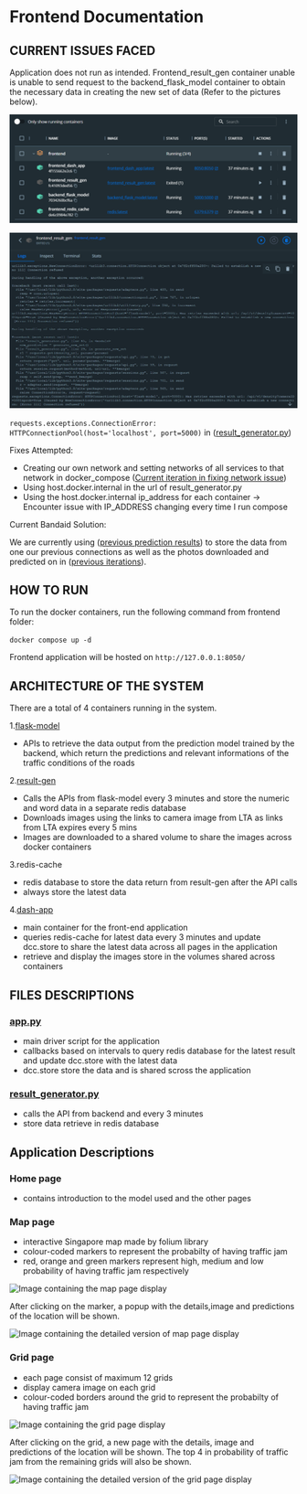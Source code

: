 # Frontend Documentation

## CURRENT ISSUES FACED

Application does not run as intended. Frontend_result_gen container unable is unable to send request to the backend_flask_model container to obtain the necessary data in creating the new set of data (Refer to the pictures below).

![Image Containing the other containers running as intended](src/assets/containers_running.png)

![Image Containing the current issue with the application not functioning as intended](src/assets/connection_issue.png)

```requests.exceptions.ConnectionError: HTTPConnectionPool(host='localhost', port=5000)``` in ([result_generator.py](src/result_generator/result_generator.py))

Fixes Attempted:

- Creating our own network and setting networks of all services to that network in docker_compose ([Current iteration in fixing network issue](./docker-compose.yml))
- Using host.docker.internal in the url of result_generator.py
- Using the host.docker.internal ip_address for each container -> Encounter issue with IP_ADDRESS changing every time I run compose

Current Bandaid Solution:

We are currently using ([previous prediction results](./src/assets/backup.csv)) to store the data from one our previous connections as well as the photos downloaded and predicted on in ([previous iterations](./src/assets/imageCurrShown/backup_photos.zip)).

## HOW TO RUN

To run the docker containers, run the following command from frontend folder:

```docker compose up -d```

Frontend application will be hosted on ```http://127.0.0.1:8050/```

## ARCHITECTURE OF THE SYSTEM

There are a total of 4 containers running in the system.

1.[flask-model](../backend/)

- APIs to retrieve the data output from the prediction model trained by the backend, which return the predictions and relevant informations of the traffic conditions of the roads

2.[result-gen](./src/result_generator/)

- Calls the APIs from flask-model every 3 minutes and store the numeric and word data in a separate redis database
- Downloads images using the links to camera image from LTA as links from LTA expires every 5 mins
- Images are downloaded to a shared volume to share the images across docker containers

3.redis-cache

- redis database to store the data return from result-gen after the API calls
- always store the latest data

4.[dash-app](./src/)

- main container for the front-end application
- queries redis-cache for latest data every 3 minutes and update dcc.store to share the latest data across all pages in the application
- retrieve and display the images store in the volumes shared across containers

## FILES DESCRIPTIONS

### [app.py](src/app.py)

- main driver script for the application
- callbacks based on intervals to query redis database for the latest result and update dcc.store with the latest data
- dcc.store store the data and is shared scross the application

### [result_generator.py](src/result_generator/result_generator.py)

- calls the API from backend and  every 3 minutes
- store data retrieve in redis database

## Application Descriptions

### Home page

- contains introduction to the model used and the other pages

### Map page

- interactive Singapore map made by folium library
- colour-coded markers to represent the probabilty of having traffic jam
- red, orange and green markers represent high, medium and low probability of having traffic jam respectively

![Image containing the map page display](./src/assets/about_map.png)

After clicking on the marker, a popup with the details,image and predictions of the location will be shown.

![Image containing the detailed version of map page display](./src/assets/about_map_detailed.png)

### Grid page

- each page consist of maximum 12 grids
- display camera image on each grid
- colour-coded borders around the grid to represent the probabilty of having traffic jam

![Image containing the grid page display](./src/assets/about_grid.png)

After clicking on the grid, a new page with the details, image and predictions of the location will be shown. The top 4 in probability of traffic jam from the remaining grids will also be shown.

![Image containing the detailed version of the grid page display](./src/assets/about_grid_detailed.png)
